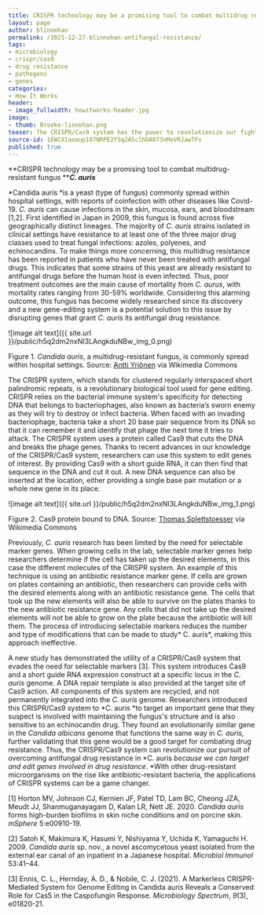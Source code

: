 ```yaml
---
title: CRISPR technology may be a promising tool to combat multidrug resistant fungus
layout: page
author: blinnehan
permalink: /2021-12-27-blinnehan-antifungal-resistance/
tags:
- microbiology
- crispr/cas9
- drug resistance
- pathogens
- genes
categories:
- How It Works
header:
- image_fullwidth: howitworks-header.jpg
image:
- thumb: Brooke-linnehan.png
teaser: The CRISPR/Cas9 system has the power to revolutionize our fight against drug resistant pathogens by making gene editing possible
source-id: 1EWCX1aoaup187NRPE2Y5q2ASclhDA873nMoVRJaw7Fs
published: true
---
```



**CRISPR technology may be a promising tool to combat multidrug-resistant fungus ****_C. auris_**

*Candida auris *is a yeast (type of fungus) commonly spread within hospital settings, with reports of coinfection with other diseases like Covid-19. *C. auris* can cause infections in the skin, mucosa, ears, and bloodstream [1,2]. First identified in Japan in 2009, this fungus is found across five geographically distinct lineages. The majority of *C. auris* strains isolated in clinical settings have resistance to at least one of the three major drug classes used to treat fungal infections: azoles, polyenes, and echinocandins. To make things more concerning, this multidrug resistance has been reported in patients who have never been treated with antifungal drugs. This indicates that some strains of this yeast are already resistant to antifungal drugs before the human host is even infected. Thus, poor treatment outcomes are the main cause of mortality from *C. aurus*, with mortality rates ranging from 30-59% worldwide. Considering this alarming outcome, this fungus has become widely researched since its discovery and a new gene-editing system is a potential solution to this issue by disrupting genes that grant *C. auris* its antifungal drug resistance. 

![image alt text]({{ site.url }}/public/h5q2dm2nxNI3LAngkduNBw_img_0.png)

Figure 1. *Candida auris*, a multidrug-resistant fungus, is commonly spread within hospital settings. Source: [Antti Yrjönen](https://commons.wikimedia.org/wiki/File:A_room_in_the_Katriina_hospital_in_Vantaa.jpg) via Wikimedia Commons

The CRISPR system, which stands for clustered regularly interspaced short palindromic repeats, is a revolutionary biological tool used for gene editing. CRISPR relies on the bacterial immune system's specificity for detecting DNA that belongs to bacteriophages, also known as bacteria’s sworn enemy as they will try to destroy or infect bacteria. When faced with an invading bacteriophage, bacteria take a short 20 base pair sequence from its DNA so that it can remember it and identify that phage the next time it tries to attack. The CRISPR system uses a protein called Cas9 that cuts the DNA and breaks the phage genes. Thanks to recent advances in our knowledge of the CRISPR/Cas9 system, researchers can use this system to edit genes of interest. By providing Cas9 with a short guide RNA, it can then find that sequence in the DNA and cut it out. A new DNA sequence can also be inserted at the location, either providing a single base pair mutation or a whole new gene in its place. 

![image alt text]({{ site.url }}/public/h5q2dm2nxNI3LAngkduNBw_img_1.png)

Figure 2. Cas9 protein bound to DNA. Source: [Thomas Splettstoesser](https://commons.wikimedia.org/wiki/File:Cas9_5AXW_plain.png) via Wikimedia Commons

Previously, *C. auris* research has been limited by the need for selectable marker genes. When growing cells in the lab, selectable marker genes help researchers determine if the cell has taken up the desired elements, in this case the different molecules of the CRISPR system. An example of this technique is using an antibiotic resistance marker gene. If cells are grown on plates containing an antibiotic, then researchers can provide cells with the desired elements along with an antibiotic resistance gene. The cells that took up the new elements will also be able to survive on the plates thanks to the new antibiotic resistance gene. Any cells that did not take up the desired elements will not be able to grow on the plate because the antibiotic will kill them. The process of introducing selectable markers reduces the number and type of modifications that can be made to study* C. auris*, making this approach ineffective.

A new study has demonstrated the utility of a CRISPR/Cas9 system that evades the need for selectable markers [3]. This system introduces Cas9 and a short guide RNA expression construct at a specific locus in the *C. auris* genome. A DNA repair template is also provided at the target site of Cas9 action. All components of this system are recycled, and not permanently integrated into the *C. auris* genome. Researchers introduced this CRISPR/Cas9 system to *C. auris *to target an important gene that they suspect is involved with maintaining the fungus's structure and is also sensitive to an echinocandin drug. They found an evolutionarily similar gene in the *Candida albicans* genome that functions the same way in *C. auris,* further validating that this gene would be a good target for combating drug resistance. Thus, the CRISPR/Cas9 system can revolutionize our pursuit of overcoming antifungal drug resistance in *C. auris *because we can target and edit genes involved in drug resistance*. *With other drug-resistant microorganisms on the rise like antibiotic-resistant bacteria, the applications of CRISPR systems can be a game changer. 

[1] Horton MV, Johnson CJ, Kernien JF, Patel TD, Lam BC, Cheong JZA, Meudt JJ, Shanmuganayagam D, Kalan LR, Nett JE. 2020. *Candida auris* forms high-burden biofilms in skin niche conditions and on porcine skin. *mSphere* 5:e00910-19.

[2] Satoh K, Makimura K, Hasumi Y, Nishiyama Y, Uchida K, Yamaguchi H. 2009. *Candida auris* sp. nov., a novel ascomycetous yeast isolated from the external ear canal of an inpatient in a Japanese hospital. *Microbiol Immunol* 53:41–44.

[3] Ennis, C. L., Hernday, A. D., & Nobile, C. J. (2021). A Markerless CRISPR-Mediated System for Genome Editing in Candida auris Reveals a Conserved Role for Cas5 in the Caspofungin Response. *Microbiology Spectrum*, *9*(3), e01820-21.

